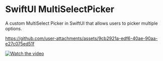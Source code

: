 # SwiftUI MultiSelectPicker

A custom MultiSelect Picker in SwiftUI that allows users to picker multiple options. 

https://github.com/user-attachments/assets/9cb2921a-edf6-40ae-90aa-e27c075ed51f

[![Watch the video](https://github.com/user-attachments/assets/9608c9f2-f0fa-40c3-9a8c-512efccbc5e9)]([https://www.youtube.com/watch?v=YOUR_VIDEO_ID](https://youtube.com/shorts/QZwxrJwSoU8?feature=share))

